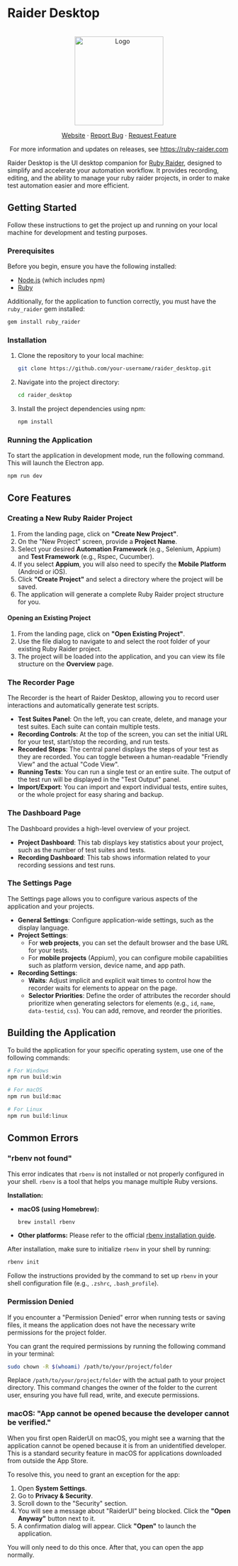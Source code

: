 # Raider Desktop

<!-- PROJECT LOGO -->
<br />
<div align="center">
   <a href="https://github.com/RubyRaider/ruby_raider">
   <img src="https://www.ruby-raider.com/assets/icon-DYY74ofR.png" alt="Logo" style="width:200px;">
   </a>
   <p align="center">
      <a href="https://ruby-raider.com/">Website</a>
      ·
      <a href="https://github.com/RaiderHQ/raider_desktop/issues">Report Bug</a>
      ·
      <a href="https://github.com/RaiderHQ/raider_desktop/issues">Request Feature</a>
   </p>
   <p align="center"> For more information and updates on releases, see <a href="https://ruby-raider.com">https://ruby-raider.com</a></p>
</div>

Raider Desktop is the UI desktop companion for [Ruby Raider](https://github.com/RaiderHQ/ruby_raider), designed to simplify and accelerate your automation workflow. It provides recording, editing, and the ability to manage your ruby raider projects, in order to make test automation easier and more efficient.

## Getting Started

Follow these instructions to get the project up and running on your local machine for development and testing purposes.

### Prerequisites

Before you begin, ensure you have the following installed:
- [Node.js](https://nodejs.org/) (which includes npm)
- [Ruby](https://www.ruby-lang.org/en/documentation/installation/)

Additionally, for the application to function correctly, you must have the `ruby_raider` gem installed:
```bash
gem install ruby_raider
```

### Installation

1. Clone the repository to your local machine:
   ```bash
   git clone https://github.com/your-username/raider_desktop.git
   ```
2. Navigate into the project directory:
    ```bash
   cd raider_desktop
   ```

3. Install the project dependencies using npm:
   ```bash
   npm install
   ```

### Running the Application

To start the application in development mode, run the following command. This will launch the Electron app.

```bash
npm run dev
```

## Core Features

### Creating a New Ruby Raider Project
1.  From the landing page, click on **"Create New Project"**.
2.  On the "New Project" screen, provide a **Project Name**.
3.  Select your desired **Automation Framework** (e.g., Selenium, Appium) and **Test Framework** (e.g., Rspec, Cucumber).
4.  If you select **Appium**, you will also need to specify the **Mobile Platform** (Android or iOS).
5.  Click **"Create Project"** and select a directory where the project will be saved.
6.  The application will generate a complete Ruby Raider project structure for you.

#### Opening an Existing Project
1.  From the landing page, click on **"Open Existing Project"**.
2.  Use the file dialog to navigate to and select the root folder of your existing Ruby Raider project.
3.  The project will be loaded into the application, and you can view its file structure on the **Overview** page.

### The Recorder Page

The Recorder is the heart of Raider Desktop, allowing you to record user interactions and automatically generate test scripts.

-   **Test Suites Panel**: On the left, you can create, delete, and manage your test suites. Each suite can contain multiple tests.
-   **Recording Controls**: At the top of the screen, you can set the initial URL for your test, start/stop the recording, and run tests.
-   **Recorded Steps**: The central panel displays the steps of your test as they are recorded. You can toggle between a human-readable "Friendly View" and the actual "Code View".
-   **Running Tests**: You can run a single test or an entire suite. The output of the test run will be displayed in the "Test Output" panel.
-   **Import/Export**: You can import and export individual tests, entire suites, or the whole project for easy sharing and backup.

### The Dashboard Page

The Dashboard provides a high-level overview of your project.

-   **Project Dashboard**: This tab displays key statistics about your project, such as the number of test suites and tests.
-   **Recording Dashboard**: This tab shows information related to your recording sessions and test runs.

### The Settings Page

The Settings page allows you to configure various aspects of the application and your projects.

-   **General Settings**: Configure application-wide settings, such as the display language.
-   **Project Settings**:
    -   For **web projects**, you can set the default browser and the base URL for your tests.
    -   For **mobile projects** (Appium), you can configure mobile capabilities such as platform version, device name, and app path.
-   **Recording Settings**:
    -   **Waits**: Adjust implicit and explicit wait times to control how the recorder waits for elements to appear on the page.
    -   **Selector Priorities**: Define the order of attributes the recorder should prioritize when generating selectors for elements (e.g., `id`, `name`, `data-testid`, `css`). You can add, remove, and reorder the priorities.

## Building the Application

To build the application for your specific operating system, use one of the following commands:

```bash
# For Windows
npm run build:win

# For macOS
npm run build:mac

# For Linux
npm run build:linux
```

## Common Errors

### "rbenv not found"

This error indicates that `rbenv` is not installed or not properly configured in your shell. `rbenv` is a tool that helps you manage multiple Ruby versions.

**Installation:**

*   **macOS (using Homebrew):**
    ```bash
    brew install rbenv
    ```

*   **Other platforms:**
    Please refer to the official [rbenv installation guide](https://github.com/rbenv/rbenv#installation).

After installation, make sure to initialize `rbenv` in your shell by running:
```bash
rbenv init
```
Follow the instructions provided by the command to set up `rbenv` in your shell configuration file (e.g., `.zshrc`, `.bash_profile`).

### Permission Denied

If you encounter a "Permission Denied" error when running tests or saving files, it means the application does not have the necessary write permissions for the project folder.

You can grant the required permissions by running the following command in your terminal:

```bash
sudo chown -R $(whoami) /path/to/your/project/folder
```

Replace `/path/to/your/project/folder` with the actual path to your project directory. This command changes the owner of the folder to the current user, ensuring you have full read, write, and execute permissions.

### macOS: "App cannot be opened because the developer cannot be verified."

When you first open RaiderUI on macOS, you might see a warning that the application cannot be opened because it is from an unidentified developer. This is a standard security feature in macOS for applications downloaded from outside the App Store.

To resolve this, you need to grant an exception for the app:

1.  Open **System Settings**.
2.  Go to **Privacy & Security**.
3.  Scroll down to the "Security" section.
4.  You will see a message about "RaiderUI" being blocked. Click the **"Open Anyway"** button next to it.
5.  A confirmation dialog will appear. Click **"Open"** to launch the application.

You will only need to do this once. After that, you can open the app normally.
